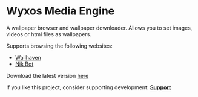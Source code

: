 # Wyxos Media Engine
A wallpaper browser and wallpaper downloader. Allows you to set images, videos or html files as wallpapers.

Supports browsing the following websites:
- [Wallhaven](https://wallhaven.cc)
- [Nik Bot](https://nik.bot.nu)

Download the latest version [here](https://github.com/wyxos/media-engine-release/releases)

If you like this project, consider supporting development:
<a href="https://paypal.me/jjaulimsing?country.x=MU&locale.x=en_US"><strong>Support</strong></a>
